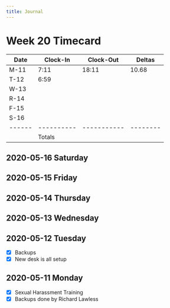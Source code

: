 ```yaml
---
title: Journal
---
```

# Week 20 Timecard

| Date | Clock-In | Clock-Out | Deltas |
|------|----------|-----------|--------|
| M-11 |  7:11    |   18:11   |  10.68 |
| T-12 |  6:59    |           |        |
| W-13 |          |           |        |
| R-14 |          |           |        |
| F-15 |          |           |        |
| S-16 |          |           |        |
|------|----------|-----------|--------|
|      | Totals   |           |        |

## 2020-05-16 Saturday
## 2020-05-15 Friday
## 2020-05-14 Thursday
## 2020-05-13 Wednesday
## 2020-05-12 Tuesday

- [X] Backups
- [X] New desk is all setup

## 2020-05-11 Monday

- [X] Sexual Harassment Training
- [X] Backups done by Richard Lawless
